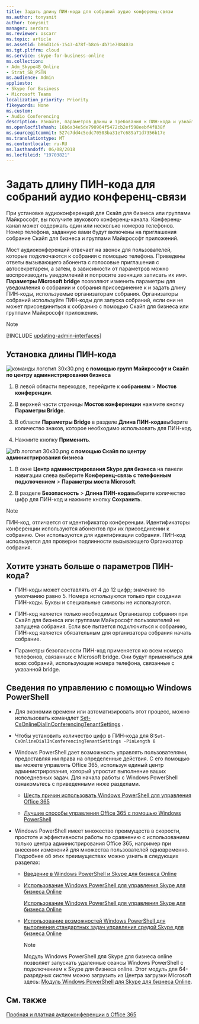 ```yaml
---
title: Задать длину ПИН-кода для собраний аудио конференц-связи
ms.author: tonysmit
author: tonysmit
manager: serdars
ms.reviewer: oscarr
ms.topic: article
ms.assetid: b86d31c6-1543-478f-b8c6-4b71e708403a
ms.tgt.pltfrm: cloud
ms.service: skype-for-business-online
ms.collection:
- Adm_Skype4B_Online
- Strat_SB_PSTN
ms.audience: Admin
appliesto:
- Skype for Business
- Microsoft Teams
localization_priority: Priority
f1keywords: None
ms.custom:
- Audio Conferencing
description: Узнайте, параметров длины и требования к ПИН-кода и узнайте, как задать длину для собраний в Скайп для бизнеса.
ms.openlocfilehash: 16b6a34e5de790964f5472cb2ef598eebf4f838f
ms.sourcegitcommit: 527c7dd4c5edc70503ba31e7c689a71d7356b17e
ms.translationtype: MT
ms.contentlocale: ru-RU
ms.lasthandoff: 06/08/2018
ms.locfileid: "19703821"
---
```

# <a name="set-the-pin-length-for-audio-conferencing-meetings"></a>Задать длину ПИН-кода для собраний аудио конференц-связи

При установке аудиоконференций для Скайп для бизнеса или группами Майкрософт, вы получите звукового конференц-канала. Конференц-канал может содержать один или несколько номеров телефонов. Номер телефона, заданную вами будут включены на приглашения собрание Скайп для бизнеса и группами Майкрософт приложений.
  
Мост аудиоконференций отвечает на звонок для пользователей, которые подключаются к собрания с помощью телефона. Приведены ответы вызывающего абонента с голосовые приглашения с автосекретарем, а затем, в зависимости от параметров можно воспроизводить уведомлений и попросите звонящих записать их имя. **Параметры Microsoft bridge** позволяют изменить параметры для уведомления о собрании и собрания присоединение к и задать длину ПИН-коды, используемые организаторам собрания. Организаторы собраний используйте ПИН-коды для запуска собраний, если они не может присоединиться к собранию с помощью Скайп для бизнеса или группами Майкрософт приложения.

> [!NOTE]
> [!INCLUDE [updating-admin-interfaces](../includes/updating-admin-interfaces.md)]
  
## <a name="setting-the-pin-length"></a>Установка длины ПИН-кода

![команды логотип 30x30.png](../images/teams-logo-30x30.png) **с помощью групп Майкрософт и Скайп по центру администрирования бизнеса**

1. В левой области переходов, перейдите к **собраниям** > **Мостов конференции**. 

2. В верхней части страницы **Мостов конференции** нажмите кнопку **Параметры Bridge**. 

3. В области **Параметры Bridge** в разделе **Длина ПИН-кода**выберите количество знаков, которое необходимо использовать для ПИН-код.

4. Нажмите кнопку **Применить**.

![sfb логотип 30x30.png](../images/sfb-logo-30x30.png) **с помощью Скайп по центру администрирования бизнеса**
 
1. В окне **Центр администрирования Skype для бизнеса** на панели навигации слева выберите **Конференц-связь с телефонным подключением** > **Параметры моста Microsoft**.
    
2. В разделе **Безопасность** > **Длина ПИН-кода**выберите количество цифр для ПИН-код и нажмите кнопку **Сохранить**.
    
> [!NOTE]
> ПИН-код, отличается от идентификатор конференции. Идентификаторы конференции используются абонентов при их присоединении к собранию. Они используются для идентификации собрания. ПИН-код используется для проверки подлинности вызывающего Организатор собрания. 

## <a name="want-to-know-more-about-pin-settings"></a>Хотите узнать больше о параметров ПИН-кода?

- ПИН-коды может составлять от 4 до 12 цифр; значение по умолчанию равно 5. Номера используются только при создании ПИН-коды. Буквы и специальные символы не используются.
    
- ПИН-код является только необходимых Организатор собрания при Скайп для бизнеса или группами Майкрософт пользователей не запущена собрания. Если все пытается подключиться к собранию, ПИН-код является обязательным для организатора собрания начать собрание.
    
- Параметры безопасности ПИН-код применяется ко всем номера телефонов, связанных с Microsoft bridge. Они будут применяться для всех собраний, использующие номера телефона, связанные с указанной bridge. 
    
## <a name="want-to-know-how-to-manage-with-windows-powershell"></a>Сведения по управлению с помощью Windows PowerShell

- Для экономии времени или автоматизировать этот процесс, можно использовать командлет [Set-CsOnlineDialInConferencingTenantSettings](https://go.microsoft.com/fwlink/?LinkId=715757) .
    
- Чтобы установить количество цифр в ПИН-кода для 8:`Set-CsOnlineDialInConferencingTenantSettings -PinLength 8`
    
- Windows PowerShell дает возможность управлять пользователями, предоставляя им права на определенные действия. С его помощью вы можете управлять Office 365, используя единый центр администрирования, который упростит выполнение ваших повседневных задач. Для начала работы с Windows PowerShell ознакомьтесь с приведенными ниже разделами.
    
  - [Шесть причин использовать Windows PowerShell для управления Office 365](https://go.microsoft.com/fwlink/?LinkId=525041)
    
  - [Лучшие способы управления Office 365 с помощью Windows PowerShell](https://go.microsoft.com/fwlink/?LinkId=525142)
    
- Windows PowerShell имеет множество преимуществ в скорости, простоте и эффективности работы по сравнению с использованием только центра администрирования Office 365, например при внесении изменений для множества пользователей одновременно. Подробнее об этих преимуществах можно узнать в следующих разделах: 
    
  - [Введение в Windows PowerShell и Skype для бизнеса Online](https://go.microsoft.com/fwlink/?LinkId=525039)
    
  - [Использование Windows PowerShell для управления Skype для бизнеса Online](https://go.microsoft.com/fwlink/?LinkId=525453)
    
    [Использование Windows PowerShell для управления Skype для бизнеса Online](https://go.microsoft.com/fwlink/?LinkId=525453)
    
  - [Использование возможностей Windows PowerShell для выполнения стандартных задач управления средой Skype для бизнеса Online](https://go.microsoft.com/fwlink/?LinkId=525038)
    
    > [!NOTE]
    > Модуль Windows PowerShell для Skype для бизнеса online позволяет запускать удаленные сеансы Windows PowerShell с подключением к Skype для бизнеса online. Этот модуль для 64-разрядных систем можно загрузить из Центра загрузки Microsoft здесь: [Модуль Windows PowerShell для Skype для бизнеса Online](https://go.microsoft.com/fwlink/?LinkId=294688).
  
## <a name="see-also"></a>См. также

[Пробная и платная аудиоконференции в Office 365](../audio-conferencing-in-office-365/try-or-purchase-audio-conferencing-in-office-365.md)
